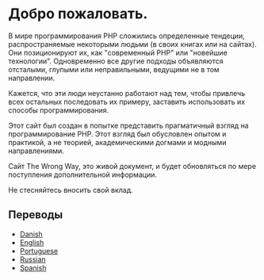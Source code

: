 # Добро пожаловать. #

В мире программирования PHP сложились определенные тендеции, распространяемые некоторыми людьми (в своих книгах или на сайтах). Они позиционируют их, как "современный PHP" или "новейшие технологии". Одновременно все другие подходы объявляются отсталыми, глупыми или неправильными, ведущими не в том направлении.

Кажется, что эти люди неустанно работают над тем, чтобы привлечь всех остальных последовать их примеру, заставить использовать их способы программирования.

Этот сайт был создан в попытке представить прагматичный взгляд на программирование PHP. Этот взгляд был обусловлен опытом и практикой, а не теорией, академическими догмами и модными направлениями.

Сайт The Wrong Way, это живой документ, и будет обновляться по мере поступления дополнительной информации.

Не стесняйтесь вносить свой вклад.

## Переводы ##

* [Danish](http://www.phpthewrongway.com/da/)
* [English](http://www.phpthewrongway.com/)
* [Portuguese](http://www.phpthewrongway.com/pt_br/)
* [Russian](http://www.phpthewrongway.com/)
* [Spanish](http://www.phpthewrongway.com/es/)
